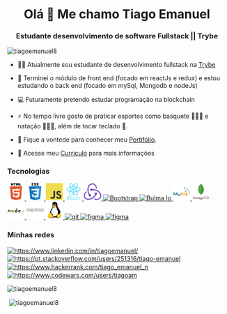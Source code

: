 <h1 align="center">Olá 👋 Me chamo Tiago Emanuel</h1>
<h3 align="center">Estudante desenvolvimento de software Fullstack || Trybe</h3>

<p align="left"> <img src="https://komarev.com/ghpvc/?username=tiagoemanuel8&label=Profile%20views&color=0e75b6&style=flat" alt="tiagoemanuel8" /> </p>

- 👨‍💻 Atualmente sou estudante de desenvolvimento fullstack na <a href="https://www.betrybe.com/">Trybe</a></p>
- 🔭 Terminei o módulo de front end (focado em reactJs e redux) e estou estudando o back end (focado em mySql, Mongodb e nodeJs)
- 💻 Futuramente pretendo estudar programação na blockchain
- ⚡ No tempo livre gosto de praticar esportes como basquete ⛹🏽‍♂️ e natação 🏊🏽‍♂️, além de tocar teclado 🎹.

- 🎯 Fique a vontede para conhecer meu <a href="https://tiago-portifolio.vercel.app" target="_blank">Portifólio</a>.</p>
- 📝 Acesse meu <a href="https://gitconnected.com/tiagoemanuel8/resume" target="_blank">Curriculo</a> para mais informações</p>

<h3 align="left">Tecnologias</h3>

<p align="left"> <a href="https://www.w3.org/html/" target="_blank"> <img src="https://raw.githubusercontent.com/devicons/devicon/master/icons/html5/html5-original-wordmark.svg" alt="html5" width="40" height="40"/> </a> <a href="https://www.w3schools.com/css/" target="_blank"> <img src="https://raw.githubusercontent.com/devicons/devicon/master/icons/css3/css3-original-wordmark.svg" alt="css3" width="40" height="40"/> </a> <a href="https://developer.mozilla.org/en-US/docs/Web/JavaScript" target="_blank"> <img src="https://raw.githubusercontent.com/devicons/devicon/master/icons/javascript/javascript-original.svg" alt="javascript" width="40" height="40"/> </a> <a href="https://reactjs.org/" target="_blank"> <img src="https://raw.githubusercontent.com/devicons/devicon/master/icons/react/react-original-wordmark.svg" alt="react" width="40" height="40"/> </a> <a href="https://redux.js.org" target="_blank"> <img src="https://raw.githubusercontent.com/devicons/devicon/master/icons/redux/redux-original.svg" alt="redux" width="40" height="40"/> </a> <a href="https://getbootstrap.com.br/" target="_blank"> <img src="https://cdn.worldvectorlogo.com/logos/bootstrap-4.svg" alt="Bootstrap" width="40" height="40"/> </a> <a href="https://bulma.io/" target="_blank"> <img src="https://seeklogo.com/images/B/bulma-logo-45B5145BF4-seeklogo.com.png" alt="Bulma Io" width="40" height="40"/> <a href="https://www.mysql.com/" target="_blank"> <img src="https://raw.githubusercontent.com/devicons/devicon/master/icons/mysql/mysql-original-wordmark.svg" alt="mysql" width="40" height="40"/> </a> <a href="https://www.mongodb.com/" target="_blank"> <img src="https://raw.githubusercontent.com/devicons/devicon/master/icons/mongodb/mongodb-original-wordmark.svg" alt="mongodb" width="40" height="40"/> </a> <a href="https://nodejs.org" target="_blank"> <img src="https://raw.githubusercontent.com/devicons/devicon/master/icons/nodejs/nodejs-original-wordmark.svg" alt="nodejs" width="40" height="40"/> </a> <a href="https://expressjs.com" target="_blank"> <img src="https://raw.githubusercontent.com/devicons/devicon/master/icons/express/express-original-wordmark.svg" alt="express" width="40" height="40"/> <a href="https://www.linux.org/" target="_blank"> <img src="https://raw.githubusercontent.com/devicons/devicon/master/icons/linux/linux-original.svg" alt="linux" width="40" height="40"/> </a> <a href="https://git-scm.com/" target="_blank"> <img src="https://www.vectorlogo.zone/logos/git-scm/git-scm-icon.svg" alt="git" width="40" height="40"/> </a> <a href="https://www.figma.com/" target="_blank"> <img src="https://www.vectorlogo.zone/logos/figma/figma-icon.svg" alt="figma" width="40" height="40"/> </a> <a href="https://trello.com/" target="_blank"> <img src="https://cdn.worldvectorlogo.com/logos/trello.svg" alt="figma" width="40" height="40"/> </a>
  
</p>

<h3 align="left">Minhas redes</h3>
<p align="left">
<a href="https://www.linkedin.com/in/tiagoemanuel/" target="blank"><img align="center" src="https://raw.githubusercontent.com/rahuldkjain/github-profile-readme-generator/master/src/images/icons/Social/linked-in-alt.svg" alt="https://www.linkedin.com/in/tiagoemanuel/" height="30" width="40" /></a>
<a href="https://pt.stackoverflow.com/users/251316/tiago-emanuel" target="blank"><img align="center" src="https://raw.githubusercontent.com/rahuldkjain/github-profile-readme-generator/master/src/images/icons/Social/stack-overflow.svg" alt="https://pt.stackoverflow.com/users/251316/tiago-emanuel" height="30" width="40" /></a>
<a href="https://www.hackerrank.com/tiago_emanuel_n" target="blank"><img align="center" src="https://raw.githubusercontent.com/rahuldkjain/github-profile-readme-generator/master/src/images/icons/Social/hackerrank.svg" alt="https://www.hackerrank.com/tiago_emanuel_n" height="30" width="40" /></a>
<a href="https://www.codewars.com/users/TiagoAM" target="blank"><img align="center" src="https://docs.codewars.com/logo.svg" alt="https://www.codewars.com/users/tiagoam" height="30" width="40" /></a>
</p>

<p><img align="left" src="https://github-readme-stats.vercel.app/api/top-langs?username=tiagoemanuel8&show_icons=true&locale=en&layout=compact" alt="tiagoemanuel8" /></p>
<br>
<p>&nbsp;<img align="center" src="https://github-readme-stats.vercel.app/api?username=tiagoemanuel8&show_icons=true&locale=en" alt="tiagoemanuel8" /></p>


